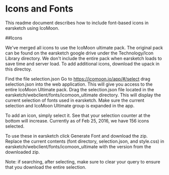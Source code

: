 # Icons and Fonts

This readme document describes how to include font-based icons in earsketch using IcoMoon.

##Icons

We've merged all icons to use the IcoMoon ultimate pack. The original pack can be found on the earsketch google drive under the Technology/Icon Library directory. We don't include the entire pack when earsketch loads to save time and server load. To add additional icons, download the upack in this directoy. 

Find the file selection.json
Go to https://icomoon.io/app/#/select
drag selection.json into the web application. This will give you access to the entire IcoMoon Ultimate pack. 
Drag the selection.json file located in the earsketch/webclient/fonts/icomoon_ultimate directory. This will display the current selection of fonts used in earsketch. Make sure the current selection and IcoMoon Ultimate group is expanded in the app. 

To add an icon, simply select it. See that your selection counter at the bottom will increase. Currently as of Feb 25, 2016, we have 156 icons selected. 

To use these in earsketch click Generate Font and download the zip. Replace the current contents (font directory, selection.json, and style.css) in earsketch/webclient/fonts/icomoon_ultimate with the version from the downloaded zip. 

Note: if searching, after selecting, make sure to clear your query to ensure that you download the entire selection.